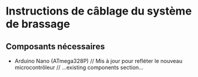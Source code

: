 # Instructions de câblage du système de brassage

## Composants nécessaires
- Arduino Nano (ATmega328P)  // Mis à jour pour refléter le nouveau microcontrôleur
// ...existing components section...
